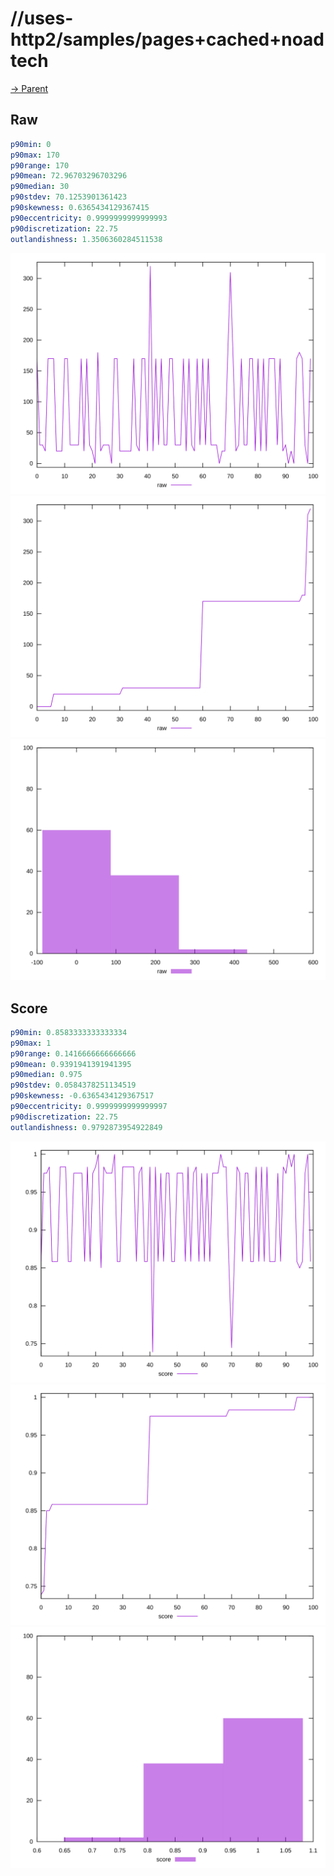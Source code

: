 
# //uses-http2/samples/pages+cached+noadtech

[→ Parent](../..)


## Raw


```yaml
p90min: 0
p90max: 170
p90range: 170
p90mean: 72.96703296703296
p90median: 30
p90stdev: 70.1253901361423
p90skewness: 0.6365434129367415
p90eccentricity: 0.9999999999999993
p90discretization: 22.75
outlandishness: 1.3506360284511538

```

![PLOT: raw-values](./raw/values.svg)![PLOT: raw-sorted](./raw/sorted.svg)![PLOT: raw-histogram](./raw/histogram.svg)
## Score


```yaml
p90min: 0.8583333333333334
p90max: 1
p90range: 0.1416666666666666
p90mean: 0.9391941391941395
p90median: 0.975
p90stdev: 0.0584378251134519
p90skewness: -0.6365434129367517
p90eccentricity: 0.9999999999999997
p90discretization: 22.75
outlandishness: 0.9792873954922849

```

![PLOT: score-values](./score/values.svg)![PLOT: score-sorted](./score/sorted.svg)![PLOT: score-histogram](./score/histogram.svg)